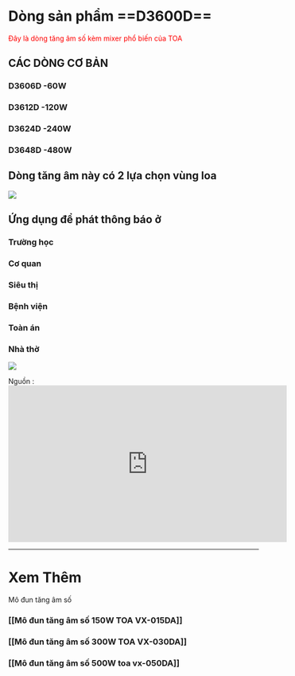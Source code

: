 
# **Dòng sản phẩm ==D3600D==** 

 <font color="#ff0000">Đây là dòng tăng âm số kèm mixer phổ biến của TOA</font>
## CÁC DÒNG CƠ BẢN
###  D3606D -60W
###  D3612D -120W
### D3624D -240W
### D3648D -480W

## Dòng tăng âm này có 2 lựa chọn vùng loa 
![](https://i.imgur.com/TcBwsUS.png)


## Ứng dụng để phát thông báo ở 
### Trường học
### Cơ quan
### Siêu thị
### Bệnh viện
### Toàn án
### Nhà thờ


![](https://i.imgur.com/2XDBe9A.png)




Nguồn : <iframe width="560" height="315" src="https://www.youtube.com/embed/0EBFNInINZc?si=9w29f_xkd029nrPx" title="YouTube video player" frameborder="0" allow="accelerometer; autoplay; clipboard-write; encrypted-media; gyroscope; picture-in-picture; web-share" referrerpolicy="strict-origin-when-cross-origin" allowfullscreen></iframe>


---
# Xem Thêm

Mô đun tăng âm số 
### [[Mô đun tăng âm số 150W TOA VX-015DA]]
### [[Mô đun tăng âm số 300W TOA VX-030DA]]
### [[Mô đun tăng âm số 500W toa vx-050DA]]
